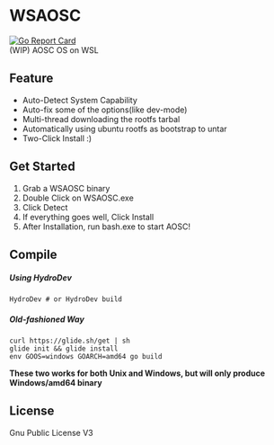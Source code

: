 # WSAOSC
[![Go Report Card](https://goreportcard.com/badge/github.com/LER0ever/WSAOSC)](https://goreportcard.com/report/github.com/LER0ever/WSAOSC)  
(WIP) AOSC OS on WSL

## Feature
- Auto-Detect System Capability
- Auto-fix some of the options(like dev-mode)
- Multi-thread downloading the rootfs tarbal
- Automatically using ubuntu rootfs as bootstrap to untar
- Two-Click Install :)

## Get Started
1. Grab a WSAOSC binary
2. Double Click on WSAOSC.exe
3. Click Detect
4. If everything goes well, Click Install
5. After Installation, run bash.exe to start AOSC!

## Compile
##### Using HydroDev
```
HydroDev # or HydroDev build
```

##### Old-fashioned Way
```
curl https://glide.sh/get | sh
glide init && glide install
env GOOS=windows GOARCH=amd64 go build
```

**These two works for both Unix and Windows, but will only produce Windows/amd64 binary**

## License
Gnu Public License V3
